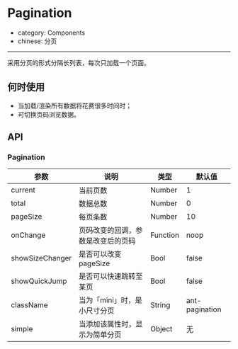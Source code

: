 # Pagination

- category: Components
- chinese: 分页

---

采用分页的形式分隔长列表，每次只加载一个页面。

## 何时使用

- 当加载/渲染所有数据将花费很多时间时；
- 可切换页码浏览数据。

## API

### Pagination

| 参数            | 说明                               | 类型     | 默认值         |
|-----------------|------------------------------------|----------|----------------|
| current         | 当前页数                           | Number   | 1              |
| total           | 数据总数                           | Number   | 0              |
| pageSize        | 每页条数                           | Number   | 10             |
| onChange        | 页码改变的回调，参数是改变后的页码 | Function | noop           |
| showSizeChanger | 是否可以改变 pageSize              | Bool     | false          |
| showQuickJump   | 是否可以快速跳转至某页             | Bool     | false          |
| className       | 当为「mini」时，是小尺寸分页       | String   | ant-pagination |
| simple          | 当添加该属性时，显示为简单分页     | Object   | 无             |
